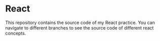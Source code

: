 # React
This repository contains the source code of my React practice. You can navigate to different branches to see the source code of different react concepts.
